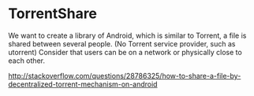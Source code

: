 # TorrentShare
We want to create a library of Android, which is similar to Torrent, a file is shared between several people. (No Torrent service provider, such as utorrent) Consider that users can be on a network or physically close to each other.


http://stackoverflow.com/questions/28786325/how-to-share-a-file-by-decentralized-torrent-mechanism-on-android
